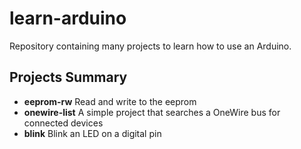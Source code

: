 # learn-arduino
Repository containing many projects to learn how to use an Arduino.

## Projects Summary
* **eeprom-rw** Read and write to the eeprom
* **onewire-list** A simple project that searches a OneWire bus for connected devices
* **blink** Blink an LED on a digital pin